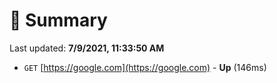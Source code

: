 # 📖 Summary
Last updated: **7/9/2021, 11:33:50 AM**

- `GET` [https://google.com](https://google.com) - **Up** (146ms)
